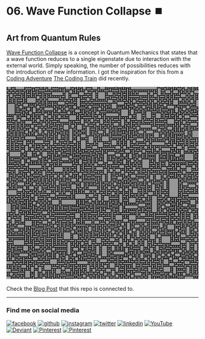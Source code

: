 # 06. Wave Function Collapse ⏹️
## Art from Quantum Rules

[Wave Function Collapse](https://en.wikipedia.org/wiki/Wave_function_collapse) is a concept in Quantum Mechanics that states that a wave function reduces to a single eigenstate due to interaction with the external world. Simply speaking, the number of possibilities reduces with the introduction of new information. I got the inspiration for this from a [Coding Adventure](https://youtu.be/rI_y2GAlQFM) [The Coding Train](https://www.youtube.com/c/TheCodingTrain) did recently.

![Wave Function Collapse](https://github.com/asankaSovis/07.-Wave-Function-Collapse/blob/24f8c2e2914602cabd531d94e2d35612550541d1/Sample%20Output/Wave%20Function.gif)

Check the [Blog Post](https://asanka.hashnode.dev/07-wave-function-collapse-art-from-quantum-rules)  that this repo is connected to.

---

### Find me on social media

[<img src='https://github.com/asankaSovis/asankaSovis/blob/main/facebook.svg' alt='facebook' height='30'>](https://www.facebook.com/artist.artist.98) [<img src='https://github.com/asankaSovis/asankaSovis/blob/main/github.svg' alt='github' height='30'>](https://github.com/asankaSovis)  [<img src='https://github.com/asankaSovis/asankaSovis/blob/main/instagram.svg' alt='instagram' height='30'>](https://www.instagram.com/asankaakashsovis/)  [<img src='https://github.com/asankaSovis/asankaSovis/blob/main/twitter.svg' alt='twitter' height='30'>](https://twitter.com/AsankaSovis)  [<img src='https://github.com/asankaSovis/asankaSovis/blob/main/linkedin.svg' alt='linkedin' height='30'>](https://www.linkedin.com/in/asanka-sovis/)  [<img src='https://github.com/asankaSovis/asankaSovis/blob/main/youtube.svg' alt='YouTube' height='30'>](https://www.youtube.com/c/AKASHSOVIS/) 
[<img src='https://github.com/asankaSovis/asankaSovis/blob/main/deviant.svg' alt='Deviant' height='30'>](https://www.deviantart.com/asanka98)  [<img src='https://github.com/asankaSovis/asankaSovis/blob/main/pin.svg' alt='Pinterest' height='30'>](https://www.pinterest.com/asankasovis)     [<img src='https://github.com/asankaSovis/asankaSovis/blob/main/blog.svg' alt='Pinterest' height='28'>](https://asanka-sovis.blogspot.com/)
